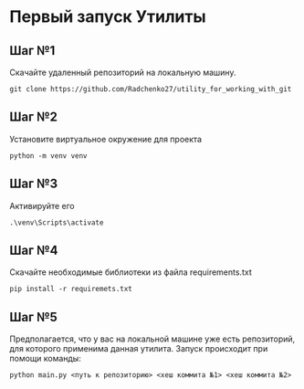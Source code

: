 # Первый запуск Утилиты

## Шаг №1
Скачайте удаленный репозиторий  на локальную машину.
```
git clone https://github.com/Radchenko27/utility_for_working_with_git
```

## Шаг №2
Установите виртуальное окружение для проекта
```
python -m venv venv
```

## Шаг №3
Активируйте его
```
.\venv\Scripts\activate
```

## Шаг №4
Скачайте необходимые библиотеки из файла requirements.txt
```
pip install -r requiremets.txt
```

## Шаг №5
Предполагается, что у вас на локальной машине уже есть репозиторий, для которого применима данная утилита. Запуск происходит при помощи команды:
```
python main.py <путь к репозиторию> <хеш коммита №1> <хеш коммита №2>
```

